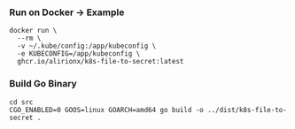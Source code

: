 ### Run on Docker -> Example
```
docker run \
  --rm \
  -v ~/.kube/config:/app/kubeconfig \
  -e KUBECONFIG=/app/kubeconfig \
  ghcr.io/alirionx/k8s-file-to-secret:latest
```

### Build Go Binary
```
cd src
CGO_ENABLED=0 GOOS=linux GOARCH=amd64 go build -o ../dist/k8s-file-to-secret .
```